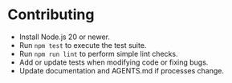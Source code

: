 # Contributing

- Install Node.js 20 or newer.
- Run `npm test` to execute the test suite.
- Run `npm run lint` to perform simple lint checks.
- Add or update tests when modifying code or fixing bugs.
- Update documentation and AGENTS.md if processes change.
